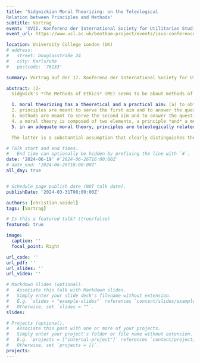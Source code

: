 ```yaml
---
title: 'Sidgwickian Moral Theorizing: on the Teleological
Relation between Principles and Methods'
subtitle: Vortrag
event: 'XVII. Konferenz der International Society for Utilitarian Studies (ISUS)'
event_url: https://www.ucl.ac.uk/bentham-project/events/isus-conferences

location: University College London (UK)
# address:
#   street: Douglasstraße 24
#   city: Karlsruhe
#   postcode: '76133'

summary: Vortrag auf der 17. Konferenz der International Society for Utilitarian Studies (ISUS)

abstract: |2- 
  Sidgwick's *The Methods of Ethics* (ME) seems to be about methods of ethics. However, what exactly is meant by methods and how they are related to principles is notoriously in need of clarification. In this paper, I elaborate a Sidgwickian conception of moral theorizing that emerges from ME when these questions are examined more closely. Through a critical discussion of differing interpretations (e. g. by Schneewind 1977, Brink 1988, Daurio 1997, Crisp 2015), I argue that, according to Sidgwick,

  1. moral theorizing has a theoretical and a practical aim: (a) to obtain systematic and general knowledge about the ultimate reasons that determine the deontic status of an action, and (b) to provide agents with deliberative guidance in answering the practical question "What ought I to do?";
  2. principles are meant to serve the first aim and to answer the question "What ought I to do?" by identifying those ultimate reasons, i. e. the right-making properties;
  3. methods are meant to serve the second aim and to answer the question "What ought I attend to (or be guided by) when deliberating about the question 'What ought I to do?'?" by identifying the rightness-indicating properties;
  4. a moral theory is composed of two elements, a principle *and* a method;
  5. in an adequate moral theory, principles are teleologically related to methods: in practical deliberation about what one ought to do, we ought to use the method that best achieves the ultimate aims (i. e. the method that is best supported by the ultimate reasons) given by the principle.

  The latter is a substantial assumption that clearly distinguishes the Sidgwickian conception of moral theorizing from a more Kantian, constitutivist view (according to which the right-making properties *necessarily* coincide with the rightness-indicating properties and the method that ought to guide practical deliberation *constitutes* the principle). I conclude by discussing the ramifications of the proposed interpretation (a) for understanding the dialectic progression of the principal argument in ME, and (b) for understanding the dualism of practical reason.

# Talk start and end times.
#   End time can optionally be hidden by prefixing the line with `#`.
date: '2024-06-19' #'2024-06-26T16:00:00Z'
# date_end: '2024-06-26T18:00:00Z'
all_day: true


# Schedule page publish date (NOT talk date).
publishDate: '2024-03-31T08:00:00Z'

authors: [christian.seidel]
tags: [Vortrag]

# Is this a featured talk? (true/false)
featured: true

image:
  caption: ''
  focal_point: Right

url_code: ''
url_pdf: ''
url_slides: ''
url_video: ''

# Markdown Slides (optional).
#   Associate this talk with Markdown slides.
#   Simply enter your slide deck's filename without extension.
#   E.g. `slides = "example-slides"` references `content/slides/example-slides.md`.
#   Otherwise, set `slides = ""`.
slides:

# Projects (optional).
#   Associate this post with one or more of your projects.
#   Simply enter your project's folder or file name without extension.
#   E.g. `projects = ["internal-project"]` references `content/project/deep-learning/index.md`.
#   Otherwise, set `projects = []`.
projects:
---
```

